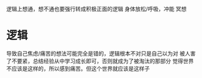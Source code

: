 逻辑上想通，想不通也要强行转成积极正面的逻辑
身体放松/呼吸，冲能
冥想
# 逻辑
导致自己焦虑/痛苦的想法可能完全是错的，逻辑根本不对只是自己以为对
被人害了不要紧，总结经验从中学习成长即可，否则就成为了被淘汰的那部分
觉得世界不应该是这样的，所以感到痛苦。但这个世界就应该是这样子